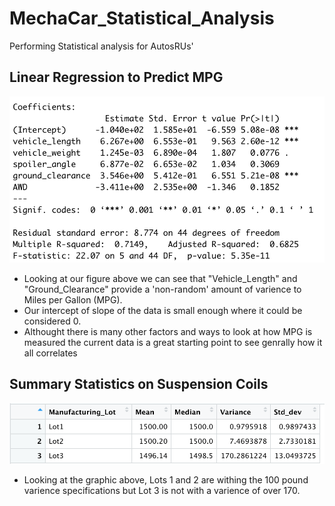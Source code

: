 # MechaCar_Statistical_Analysis
Performing Statistical analysis for AutosRUs'

## Linear Regression to Predict MPG

![Deliv1](./Resources/Deliv1.png)

* Looking at our figure above we can see that "Vehicle_Length" and "Ground_Clearance" provide a 'non-random' amount of varience to Miles per Gallon (MPG).
* Our intercept of slope of the data is small enough where it could be considered 0. 
* Althought there is many other factors and ways to look at how MPG is measured the current data is a great starting point to see genrally how it all correlates 


## Summary Statistics on Suspension Coils

![Deliv2.2](./Resources/Deliv2.2.png)

* Looking at the graphic above, Lots 1 and 2 are withing the 100 pound varience specifications but Lot 3 is not with a varience of over 170. 
